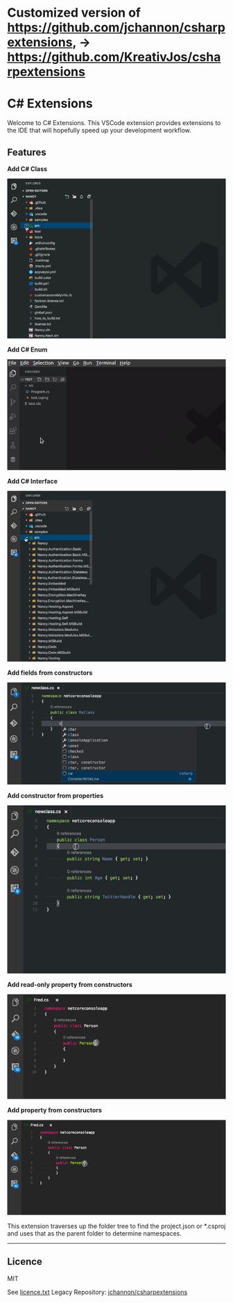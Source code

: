 # Customized version of https://github.com/jchannon/csharpextensions, -> https://github.com/KreativJos/csharpextensions

# C# Extensions

Welcome to C# Extensions.  This VSCode extension provides extensions to the IDE that will hopefully speed up your development workflow.

## Features

**Add C# Class**

![Add C# Class](https://github.com/kreativjos/csharpextensions/raw/HEAD/featureimages/newclass.gif)

**Add C# Enum**

![Add C# Enum](https://github.com/kreativjos/csharpextensions/raw/HEAD/featureimages/newenum.gif)

**Add C# Interface**

![Add C# Interface](https://github.com/kreativjos/csharpextensions/raw/HEAD/featureimages/newinterface.gif)

**Add fields from constructors**

![Add fields from constructors](https://github.com/kreativjos/csharpextensions/raw/HEAD/featureimages/fieldfromctor.gif)

**Add constructor from properties**

![Add constructor from properties](https://github.com/kreativjos/csharpextensions/raw/HEAD/featureimages/ctorfromprop.gif)

**Add read-only property from constructors**

![Add read-only property from constructors](https://github.com/kreativjos/csharpextensions/raw/HEAD/featureimages/propfromctor.gif)

**Add property from constructors**

![Add property from constructors](https://github.com/kreativjos/csharpextensions/raw/HEAD/featureimages/fullpropfromctor.gif)

This extension traverses up the folder tree to find the project.json or *.csproj and uses that as the parent folder to determine namespaces.

-----------------------------------------------------------------------------------------------------------

## Licence

MIT

See [licence.txt](https://github.com/kreativjos/csharpextensions/blob/HEAD/licence.txt)
Legacy Repository: [jchannon/csharpextensions](https://github.com/jchannon/csharpextensions)
